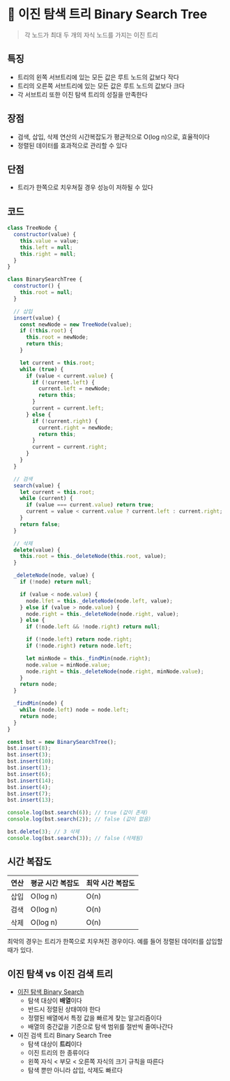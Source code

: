 # **📌 이진 탐색 트리 Binary Search Tree**

> 각 노드가 최대 두 개의 자식 노드를 가지는 이진 트리

## 특징

- 트리의 왼쪽 서브트리에 있는 모든 값은 루트 노드의 값보다 작다
- 트리의 오른쪽 서브트리에 있는 모든 값은 루트 노드의 값보다 크다
- 각 서브트리 또한 이진 탐색 트리의 성질을 만족한다

## 장점

- 검색, 삽입, 삭제 연산의 시간복잡도가 평균적으로 O(log n)으로, 효율적이다
- 정렬된 데이터를 효과적으로 관리할 수 있다

## 단점

- 트리가 한쪽으로 치우쳐질 경우 성능이 저하될 수 있다

## 코드

```jsx
class TreeNode {
  constructor(value) {
    this.value = value;
    this.left = null;
    this.right = null;
  }
}

class BinarySearchTree {
  constructor() {
    this.root = null;
  }

  // 삽입
  insert(value) {
    const newNode = new TreeNode(value);
    if (!this.root) {
      this.root = newNode;
      return this;
    }

    let current = this.root;
    while (true) {
      if (value < current.value) {
        if (!current.left) {
          current.left = newNode;
          return this;
        }
        current = current.left;
      } else {
        if (!current.right) {
          current.right = newNode;
          return this;
        }
        current = current.right;
      }
    }
  }

  // 검색
  search(value) {
    let current = this.root;
    while (current) {
      if (value === current.value) return true;
      current = value < current.value ? current.left : current.right;
    }
    return false;
  }

  // 삭제
  delete(value) {
    this.root = this._deleteNode(this.root, value);
  }

  _deleteNode(node, value) {
    if (!node) return null;

    if (value < node.value) {
      node.lfet = this._deleteNode(node.left, value);
    } else if (value > node.value) {
      node.right = this._deleteNode(node.right, value);
    } else {
      if (!node.left && !node.right) return null;

      if (!node.left) return node.right;
      if (!node.right) return node.left;

      let minNode = this._findMin(node.right);
      node.value = minNode.value;
      node.right = this._deleteNode(node.right, minNode.value);
    }
    return node;
  }

  _findMin(node) {
    while (node.left) node = node.left;
    return node;
  }
}

const bst = new BinarySearchTree();
bst.insert(8);
bst.insert(3);
bst.insert(10);
bst.insert(1);
bst.insert(6);
bst.insert(14);
bst.insert(4);
bst.insert(7);
bst.insert(13);

console.log(bst.search(6)); // true (값이 존재)
console.log(bst.search(2)); // false (값이 없음)

bst.delete(3); // 3 삭제
console.log(bst.search(3)); // false (삭제됨)
```

## 시간 복잡도

| 연산 | 평균 시간 복잡도 | 최악 시간 복잡도 |
| ---- | ---------------- | ---------------- |
| 삽입 | O(log n)         | O(n)             |
| 검색 | O(log n)         | O(n)             |
| 삭제 | O(log n)         | O(n)             |

최악의 경우는 트리가 한쪽으로 치우쳐진 경우이다. 예를 들어 정렬된 데이터를 삽입할 때가 있다.

## 이진 탐색 vs 이진 검색 트리

- [이진 탐색 Binary Search](<[https://velog.io/@gaeunchoi/Algorithm-선형-탐색과-이진-탐색-xv1h6esg](https://velog.io/@gaeunchoi/Algorithm-%EC%84%A0%ED%98%95-%ED%83%90%EC%83%89%EA%B3%BC-%EC%9D%B4%EC%A7%84-%ED%83%90%EC%83%89-xv1h6esg)>)
  - 탐색 대상이 **배열**이다
  - 반드시 정렬된 상태여야 한다
  - 정렬된 배열에서 특정 값을 빠르게 찾는 알고리즘이다
  - 배열의 중간값을 기준으로 탐색 범위를 절반씩 줄여나간다
- 이진 검색 트리 Binary Search Tree
  - 탐색 대상이 **트리**이다
  - 이진 트리의 한 종류이다
  - 왼쪽 자식 < 부모 < 오른쪽 자식의 크기 규칙을 따른다
  - 탐색 뿐만 아니라 삽입, 삭제도 빠르다
